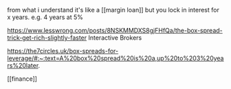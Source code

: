 from what i understand it's like a [[margin loan]] but you lock in interest for x years. 
e.g. 4 years at 5%

https://www.lesswrong.com/posts/8NSKMMDXS8gjFHfQa/the-box-spread-trick-get-rich-slightly-faster
Interactive Brokers

https://the7circles.uk/box-spreads-for-leverage/#:~:text=A%20box%20spread%20is%20a,up%20to%203%20years%20later.

[[finance]]